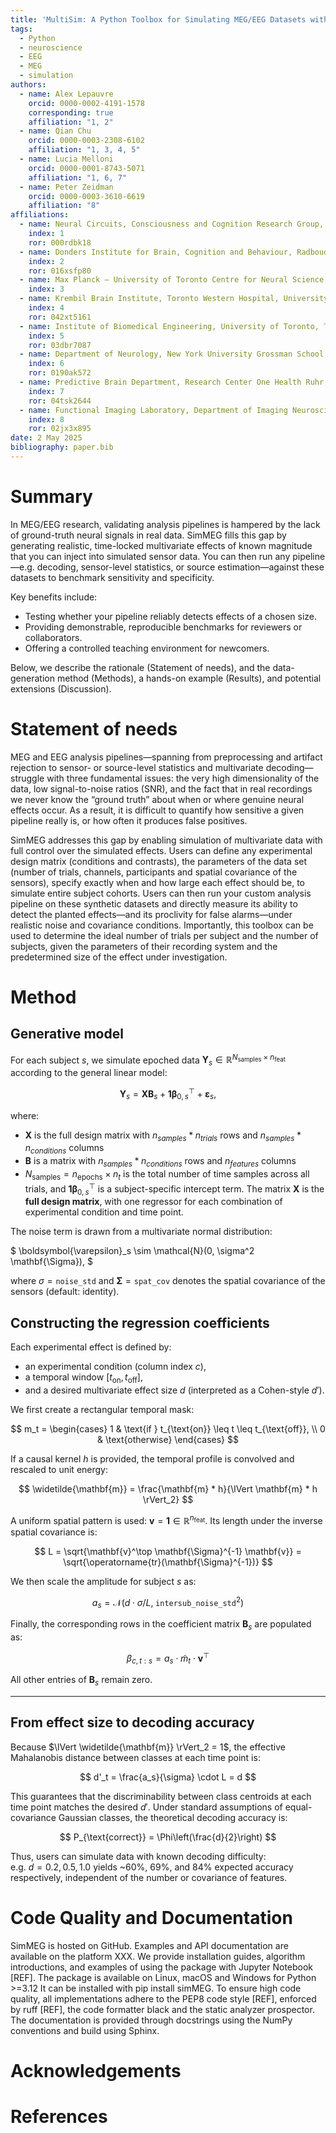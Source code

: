 ```yaml
---
title: 'MultiSim: A Python Toolbox for Simulating MEG/EEG Datasets with Known “Ground Truth” Effects'
tags:
  - Python
  - neuroscience
  - EEG
  - MEG
  - simulation
authors:
  - name: Alex Lepauvre
    orcid: 0000-0002-4191-1578
    corresponding: true
    affiliation: "1, 2"
  - name: Qian Chu
    orcid: 0000-0003-2308-6102
    affiliation: "1, 3, 4, 5"
  - name: Lucia Melloni
    orcid: 0000-0001-8743-5071
    affiliation: "1, 6, 7"
  - name: Peter Zeidman
    orcid: 0000-0003-3610-6619
    affiliation: "8"
affiliations:
  - name: Neural Circuits, Consciousness and Cognition Research Group, Max Planck Institute for Empirical Aesthetics, Frankfurt am Main, Germany
    index: 1
    ror: 000rdbk18
  - name: Donders Institute for Brain, Cognition and Behaviour, Radboud University Nijmegen, Nijmegen, The Netherlands
    index: 2
    ror: 016xsfp80
  - name: Max Planck – University of Toronto Centre for Neural Science and Technology
    index: 3
  - name: Krembil Brain Institute, Toronto Western Hospital, University Health Network, Toronto, ON, Canada
    index: 4
    ror: 042xt5161
  - name: Institute of Biomedical Engineering, University of Toronto, Toronto, ON, Canada
    index: 5
    ror: 03dbr7087
  - name: Department of Neurology, New York University Grossman School of Medicine, New York, NY, USA
    index: 6
    ror: 0190ak572
  - name: Predictive Brain Department, Research Center One Health Ruhr, University Alliance Ruhr, Faculty of Psychology, Ruhr University Bochum, Bochum, Germany
    index: 7
    ror: 04tsk2644
  - name: Functional Imaging Laboratory, Department of Imaging Neuroscience, UCL Queen Square Institute of Neurology, 12 Queen Square, London, UK
    index: 8
    ror: 02jx3x895
date: 2 May 2025
bibliography: paper.bib
---
```


# Summary
In MEG/EEG research, validating analysis pipelines is hampered by the lack of ground-truth neural signals in real data. SimMEG fills this gap by generating realistic, time-locked multivariate effects of known magnitude that you can inject into simulated sensor data. You can then run any pipeline—e.g. decoding, sensor-level statistics, or source estimation—against these datasets to benchmark sensitivity and specificity. 

Key benefits include:

- Testing whether your pipeline reliably detects effects of a chosen size.  
- Providing demonstrable, reproducible benchmarks for reviewers or collaborators.  
- Offering a controlled teaching environment for newcomers.  

Below, we describe the rationale (Statement of needs), and the data-generation method (Methods), a hands-on example (Results), and potential extensions (Discussion).  

# Statement of needs

MEG and EEG analysis pipelines—spanning from preprocessing and artifact rejection to sensor- or source-level statistics and multivariate decoding—struggle with three fundamental issues: the very high dimensionality of the data, low signal-to-noise ratios (SNR), and the fact that in real recordings we never know the “ground truth” about when or where genuine neural effects occur.  As a result, it is difficult to quantify how sensitive a given pipeline really is, or how often it produces false positives.

SimMEG addresses this gap by enabling simulation of multivariate data with full control over the simulated effects. Users can define any experimental design matrix (conditions and contrasts), the parameters of the data set (number of trials, channels, participants and spatial covariance of the sensors), specify exactly when and how large each effect should be, to simulate entire subject cohorts.  Users can then run your custom analysis pipeline on these synthetic datasets and directly measure its ability to detect the planted effects—and its proclivity for false alarms—under realistic noise and covariance conditions. Importantly, this toolbox can be used to determine the ideal number of trials per subject and the number of subjects, given the parameters of their recording system and the predetermined size of the effect under investigation.

# Method

## Generative model

For each subject $s$, we simulate epoched data $\mathbf{Y}_s \in \mathbb{R}^{N_{\text{samples}} \times n_{\text{feat}}}$ according to the general linear model:

$$
\mathbf{Y}_s = \mathbf{X} \mathbf{B}_s + \mathbf{1} \boldsymbol{\beta}_{0,s}^\top + \boldsymbol{\varepsilon}_s,
$$

where: 

- $\mathbf{X}$ is the full design matrix with $n_{samples} * n_{trials}$ rows and $n_{samples} * n_{conditions}$ columns
- $\mathbf{B}$ is a matrix with $n_{samples} * n_{conditions}$ rows and $n_{features}$ columns 
- $N_{\text{samples}} = n_{\text{epochs}} \times n_t$ is the total number of time samples across all trials, and $\mathbf{1} \boldsymbol{\beta}_{0,s}^\top$ is a subject-specific intercept term. The matrix $\mathbf{X}$ is the **full design matrix**, with one regressor for each combination of experimental condition and time point.

The noise term is drawn from a multivariate normal distribution:

$
\boldsymbol{\varepsilon}_s \sim \mathcal{N}(0, \sigma^2 \mathbf{\Sigma}),
$

where $\sigma = \texttt{noise\_std}$ and $\mathbf{\Sigma} = \texttt{spat\_cov}$ denotes the spatial covariance of the sensors (default: identity).

## Constructing the regression coefficients

Each experimental effect is defined by:

- an experimental condition (column index $c$),
- a temporal window $[t_{\text{on}}, t_{\text{off}}]$,
- and a desired multivariate effect size $d$ (interpreted as a Cohen-style $d'$).

We first create a rectangular temporal mask:

$$
m_t = \begin{cases}
1 & \text{if } t_{\text{on}} \leq t \leq t_{\text{off}}, \\
0 & \text{otherwise}
\end{cases}
$$

If a causal kernel $h$ is provided, the temporal profile is convolved and rescaled to unit energy:

$$
\widetilde{\mathbf{m}} = \frac{\mathbf{m} * h}{\lVert \mathbf{m} * h \rVert_2}
$$

A uniform spatial pattern is used: $\mathbf{v} = \mathbf{1} \in \mathbb{R}^{n_{\text{feat}}}$. Its length under the inverse spatial covariance is:

$$
L = \sqrt{\mathbf{v}^\top \mathbf{\Sigma}^{-1} \mathbf{v}} = \sqrt{\operatorname{tr}(\mathbf{\Sigma}^{-1})}
$$

We then scale the amplitude for subject $s$ as:

$$
a_s = \mathcal{N}(d \cdot \sigma / L,\; \texttt{intersub\_noise\_std}^2)
$$

Finally, the corresponding rows in the coefficient matrix $\mathbf{B}_s$ are populated as:

$$
\beta_{c,t:s} = a_s \cdot \widetilde{m}_t \cdot \mathbf{v}^\top
$$

All other entries of $\mathbf{B}_s$ remain zero.

---

## From effect size to decoding accuracy

Because $\lVert \widetilde{\mathbf{m}} \rVert_2 = 1$, the effective Mahalanobis distance between classes at each time point is:

$$
d'_t = \frac{a_s}{\sigma} \cdot L = d
$$

This guarantees that the discriminability between class centroids at each time point matches the desired $d'$. Under standard assumptions of equal-covariance Gaussian classes, the theoretical decoding accuracy is:

$$
P_{\text{correct}} = \Phi\left(\frac{d}{2}\right)
$$

Thus, users can simulate data with known decoding difficulty:  
e.g. $d = 0.2, 0.5, 1.0$ yields ~60%, 69%, and 84% expected accuracy respectively, independent of the number or covariance of features.

# Code Quality and Documentation
SimMEG is hosted on GitHub. Examples and API documentation are available on the platform XXX. We provide installation guides, algorithm introductions, and examples of using the package with Jupyter Notebook [REF]. The package is available on Linux, macOS and Windows for Python >=3.12
It can be installed with pip install simMEG. To ensure high code quality, all implementations adhere to the PEP8 code style [REF], enforced by ruff [REF], the code formatter black and the static analyzer prospector. The documentation is provided through docstrings using the NumPy conventions and build using Sphinx. 

# Acknowledgements

# References
